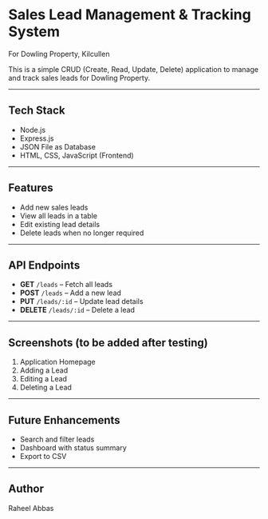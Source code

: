 # Sales Lead Management & Tracking System
For Dowling Property, Kilcullen

This is a simple CRUD (Create, Read, Update, Delete) application to manage and track sales leads for Dowling Property.

---

## Tech Stack
- Node.js
- Express.js
- JSON File as Database
- HTML, CSS, JavaScript (Frontend)

---

## Features
- Add new sales leads
- View all leads in a table
- Edit existing lead details
- Delete leads when no longer required

---

## API Endpoints
- **GET** `/leads` – Fetch all leads
- **POST** `/leads` – Add a new lead
- **PUT** `/leads/:id` – Update lead details
- **DELETE** `/leads/:id` – Delete a lead

---

## Screenshots (to be added after testing)
1. Application Homepage  
2. Adding a Lead  
3. Editing a Lead  
4. Deleting a Lead  

---

## Future Enhancements
- Search and filter leads
- Dashboard with status summary
- Export to CSV

---

## Author
Raheel Abbas
